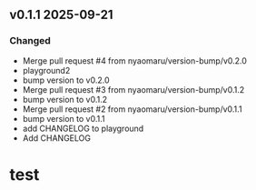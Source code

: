 ## v0.1.1 2025-09-21

### Changed

- Merge pull request #4 from nyaomaru/version-bump/v0.2.0
- playground2
- bump version to v0.2.0
- Merge pull request #3 from nyaomaru/version-bump/v0.1.2
- bump version to v0.1.2
- Merge pull request #2 from nyaomaru/version-bump/v0.1.1
- bump version to v0.1.1
- add CHANGELOG to playground
- Add CHANGELOG

# test
